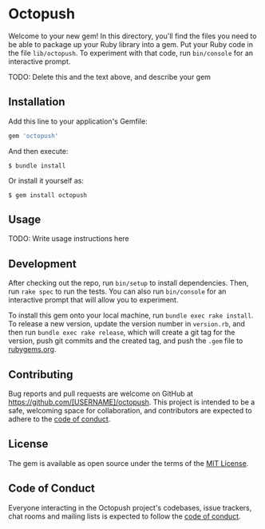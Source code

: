 # Octopush

Welcome to your new gem! In this directory, you'll find the files you need to be able to package up your Ruby library into a gem. Put your Ruby code in the file `lib/octopush`. To experiment with that code, run `bin/console` for an interactive prompt.

TODO: Delete this and the text above, and describe your gem

## Installation

Add this line to your application's Gemfile:

```ruby
gem 'octopush'
```

And then execute:

    $ bundle install

Or install it yourself as:

    $ gem install octopush

## Usage

TODO: Write usage instructions here

## Development

After checking out the repo, run `bin/setup` to install dependencies. Then, run `rake spec` to run the tests. You can also run `bin/console` for an interactive prompt that will allow you to experiment.

To install this gem onto your local machine, run `bundle exec rake install`. To release a new version, update the version number in `version.rb`, and then run `bundle exec rake release`, which will create a git tag for the version, push git commits and the created tag, and push the `.gem` file to [rubygems.org](https://rubygems.org).

## Contributing

Bug reports and pull requests are welcome on GitHub at https://github.com/[USERNAME]/octopush. This project is intended to be a safe, welcoming space for collaboration, and contributors are expected to adhere to the [code of conduct](https://github.com/[USERNAME]/octopush/blob/master/CODE_OF_CONDUCT.md).

## License

The gem is available as open source under the terms of the [MIT License](https://opensource.org/licenses/MIT).

## Code of Conduct

Everyone interacting in the Octopush project's codebases, issue trackers, chat rooms and mailing lists is expected to follow the [code of conduct](https://github.com/[USERNAME]/octopush/blob/master/CODE_OF_CONDUCT.md).
